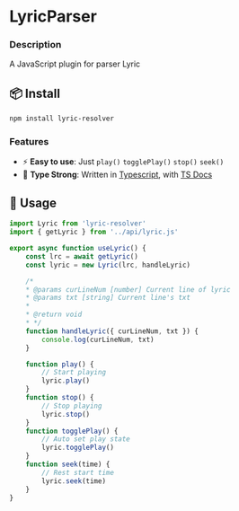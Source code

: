 # LyricParser

### Description
A JavaScript plugin for parser Lyric


## 📦 Install

```bash
npm install lyric-resolver
```

### Features

- ⚡ **Easy to use**: Just `play()` `togglePlay()` `stop()` `seek()`
- 🦾 **Type Strong**: Written in [Typescript](https://www.typescriptlang.org/), with [TS Docs](https://github.com/microsoft/tsdoc)

## 🦄 Usage

```js
import Lyric from 'lyric-resolver'
import { getLyric } from '../api/lyric.js'

export async function useLyric() {
    const lrc = await getLyric()
    const lyric = new Lyric(lrc, handleLyric)

    /*
    * @params curLineNum [number] Current line of lyric
    * @params txt [string] Current line's txt
    * 
    * @return void
    * */
    function handleLyric({ curLineNum, txt }) {
        console.log(curLineNum, txt)
    }

    function play() {
        // Start playing
        lyric.play()
    }
    function stop() {
        // Stop playing
        lyric.stop()
    }
    function togglePlay() {
        // Auto set play state
        lyric.togglePlay()
    }
    function seek(time) {
        // Rest start time
        lyric.seek(time)
    }
}
```
